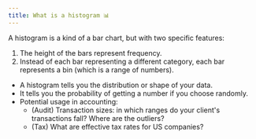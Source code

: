 ```yaml
---
title: What is a histogram 📊
---
```


A histogram is a kind of a bar chart, but with two specific features:

1. The height of the bars represent frequency.
2. Instead of each bar representing a different category, each bar represents a bin (which is a range of numbers).

- A histogram tells you the distribution or shape of your data.
- It tells you the probability of getting a number if you choose randomly.
- Potential usage in accounting:
  - (Audit) Transaction sizes: in which ranges do your client's transactions fall? Where are the outliers?
  - (Tax) What are effective tax rates for US companies?
